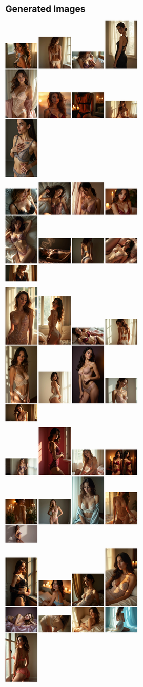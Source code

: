 # Generated Images



<img src="2025_06_30_01.webp" width="100"/> <img src="2025_06_30_02.webp" width="100"/> <img src="2025_06_30_03.webp" width="100"/> <img src="2025_06_30_04.webp" width="100"/> <img src="2025_06_30_05.webp" width="100"/> <img src="2025_06_30_06.webp" width="100"/> <img src="2025_06_30_07.webp" width="100"/> <img src="2025_06_30_08.webp" width="100"/> <img src="2025_06_30_09.webp" width="100"/>

<img src="2025_06_30_10.webp" width="100"/> <img src="2025_06_30_11.webp" width="100"/> <img src="2025_06_30_12.webp" width="100"/> <img src="2025_06_30_13.webp" width="100"/> <img src="2025_06_30_14.webp" width="100"/> <img src="2025_06_30_15.webp" width="100"/> <img src="2025_06_30_16.webp" width="100"/> <img src="2025_06_30_17.webp" width="100"/> <img src="2025_06_30_18.webp" width="100"/>

<img src="2025_06_30_19.webp" width="100"/> <img src="2025_06_30_20.webp" width="100"/> <img src="2025_06_30_21.webp" width="100"/> <img src="2025_06_30_22.webp" width="100"/> <img src="2025_06_30_23.webp" width="100"/> <img src="2025_06_30_24.webp" width="100"/> <img src="2025_06_30_25.webp" width="100"/> <img src="2025_06_30_26.webp" width="100"/> <img src="2025_06_30_27.webp" width="100"/>

<img src="2025_06_30_28.webp" width="100"/> <img src="2025_06_30_29.webp" width="100"/> <img src="2025_06_30_30.webp" width="100"/> <img src="2025_06_30_31.webp" width="100"/> <img src="2025_06_30_32.webp" width="100"/> <img src="2025_06_30_33.webp" width="100"/> <img src="2025_06_30_34.webp" width="100"/> <img src="2025_06_30_35.webp" width="100"/> <img src="2025_06_30_36.webp" width="100"/>

<img src="2025_06_30_37.webp" width="100"/> <img src="2025_06_30_38.webp" width="100"/> <img src="2025_06_30_39.webp" width="100"/> <img src="2025_06_30_40.webp" width="100"/> <img src="2025_06_30_41.webp" width="100"/> <img src="2025_06_30_42.webp" width="100"/> <img src="2025_06_30_43.webp" width="100"/> <img src="2025_06_30_44.webp" width="100"/> <img src="2025_06_30_45.webp" width="100"/>